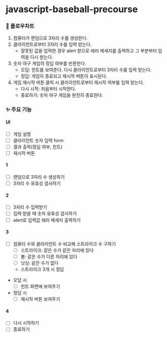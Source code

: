 # javascript-baseball-precourse

### 🎏 플로우차트

1. 컴퓨터가 랜덤으로 3자리 수를 생성한다.
2. 클라이언트로부터 3자리 수를 입력 받는다.
   - 잘못된 값을 입력한 경우 alert 창으로 에러 메세지를 출력하고 그 부분부터 입력을 다시 받는다.
3. 숫자 야구 게임의 정답 여부를 반환한다.
   - 오답: 힌트를 보여준다. 다시 클라이언트로부터 3자리 수를 입력 받는다.
   - 정답: 게임이 종료되고 재시작 버튼이 표시된다.
4. 게임 재시작 버튼 클릭 시 클라이언트로부터 재시작 여부를 입력 받는다.
   - 다시 시작: 처음부터 시작한다.
   - 종료하기: 숫자 야구 게임을 완전히 종료한다.

### ✨ 주요 기능

#### UI

- [ ] 게임 설명
- [ ] 클라이언트 숫자 입력 form
- [ ] 결과 출력(정답 여부, 힌트)
- [ ] 재시작 버튼

#### 1

- [ ] 랜덤으로 3자리 수 생성하기
- [ ] 3자리 수 유효성 검사하기

#### 2

- [ ] 3자리 수 입력받기
- [ ] 입력 받을 때 숫자 유효성 검사하기
- [ ] alert로 입력값 에러 메세지 출력하기

#### 3

- [ ] 컴퓨터 수와 클라이언트 수 비교해 스트라이크 수 구하기
  - [ ] 스트라이크: 같은 수가 같은 자리에 있다
  - [ ] 볼: 같은 수가 다른 자리에 있다
  - [ ] 낫싱: 같은 수가 없다
  - 스트라이크 3개 시 정답
- 오답 시
  - [ ] 힌트 화면에 보여주기
- 정답 시
  - [ ] 재시작 버튼 보여주기

#### 4

- [ ] 다시 시작하기
- [ ] 종료하기
